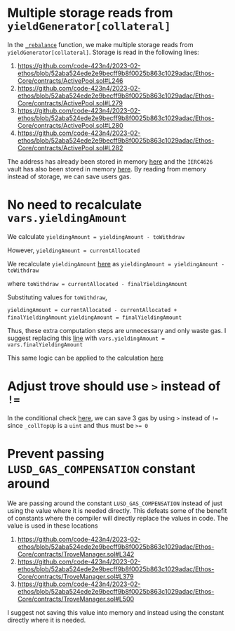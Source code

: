 # Multiple storage reads from `yieldGenerator[collateral]`

In the [`_rebalance`](https://github.com/code-423n4/2023-02-ethos/blob/52aba524ede2e9becff9b8f0025b863c1029adac/Ethos-Core/contracts/ActivePool.sol#L239) function, we make multiple storage reads from `yieldGenerator[collateral]`. Storage is read in the following lines:
1. https://github.com/code-423n4/2023-02-ethos/blob/52aba524ede2e9becff9b8f0025b863c1029adac/Ethos-Core/contracts/ActivePool.sol#L246
2. https://github.com/code-423n4/2023-02-ethos/blob/52aba524ede2e9becff9b8f0025b863c1029adac/Ethos-Core/contracts/ActivePool.sol#L279
3. https://github.com/code-423n4/2023-02-ethos/blob/52aba524ede2e9becff9b8f0025b863c1029adac/Ethos-Core/contracts/ActivePool.sol#L280
4. https://github.com/code-423n4/2023-02-ethos/blob/52aba524ede2e9becff9b8f0025b863c1029adac/Ethos-Core/contracts/ActivePool.sol#L282

The address has already been stored in memory [here](https://github.com/code-423n4/2023-02-ethos/blob/52aba524ede2e9becff9b8f0025b863c1029adac/Ethos-Core/contracts/ActivePool.sol#L243) and the `IERC4626` vault has also been stored in memory [here](https://github.com/code-423n4/2023-02-ethos/blob/52aba524ede2e9becff9b8f0025b863c1029adac/Ethos-Core/contracts/ActivePool.sol#L246). By reading from memory instead of storage, we can save users gas.

# No need to recalculate `vars.yieldingAmount`

We calculate 
`yieldingAmount = yieldingAmount - toWithdraw`

However, 
`yieldingAmount = currentAllocated`

We recalculate `yieldingAmount` [here](https://github.com/code-423n4/2023-02-ethos/blob/52aba524ede2e9becff9b8f0025b863c1029adac/Ethos-Core/contracts/ActivePool.sol#L267) as 
`yieldingAmount = yieldingAmount - toWithdraw`

where `toWithdraw = currentAllocated - finalYieldingAmount`

Substituting values for `toWithdraw`,

`yieldingAmount = currentAllocated - currentAllocated + finalYieldingAmount`
`yieldingAmount = finalYieldingAmount`

Thus, these extra computation steps are unnecessary and only waste gas. I suggest replacing this [line](https://github.com/code-423n4/2023-02-ethos/blob/52aba524ede2e9becff9b8f0025b863c1029adac/Ethos-Core/contracts/ActivePool.sol#L267) with 
`vars.yieldingAmount = vars.finalYieldingAmount`

This same logic can be applied to the calculation [here](https://github.com/code-423n4/2023-02-ethos/blob/52aba524ede2e9becff9b8f0025b863c1029adac/Ethos-Core/contracts/ActivePool.sol#L272)

# Adjust trove should use `>` instead of `!=`
In the conditional check [here](https://github.com/code-423n4/2023-02-ethos/blob/52aba524ede2e9becff9b8f0025b863c1029adac/Ethos-Core/contracts/BorrowerOperations.sol#L269), we can save 3 gas by using `>` instead of `!=` since `_collTopUp` is a `uint` and thus must be `>= 0`

# Prevent passing `LUSD_GAS_COMPENSATION` constant around
We are passing around the constant `LUSD_GAS_COMPENSATION` instead of just using the value where it is needed directly. This defeats some of the benefit of constants where the compiler will directly replace the values in code. The value is used in these locations

1. https://github.com/code-423n4/2023-02-ethos/blob/52aba524ede2e9becff9b8f0025b863c1029adac/Ethos-Core/contracts/TroveManager.sol#L342
2. https://github.com/code-423n4/2023-02-ethos/blob/52aba524ede2e9becff9b8f0025b863c1029adac/Ethos-Core/contracts/TroveManager.sol#L379
3. https://github.com/code-423n4/2023-02-ethos/blob/52aba524ede2e9becff9b8f0025b863c1029adac/Ethos-Core/contracts/TroveManager.sol#L500

I suggest not saving this value into memory and instead using the constant directly where it is needed.

